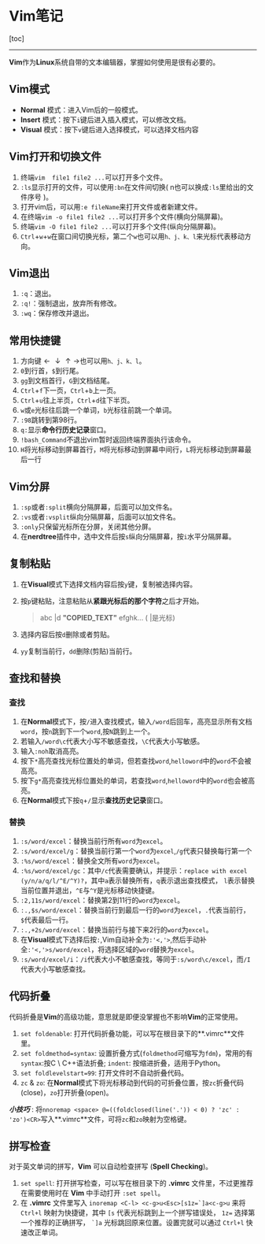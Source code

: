 # Vim笔记

[toc]

-------------------

**Vim**作为**Linux**系统自带的文本编辑器，掌握如何使用是很有必要的。

## Vim模式

* **Normal** 模式：进入Vim后的一般模式。
* **Insert** 模式：按下`i`键后进入插入模式，可以修改文档。
* **Visual** 模式：按下`v`键后进入选择模式，可以选择文档内容

## Vim打开和切换文件

1. 终端`vim  file1 file2 ...`可以打开多个文件。
2. `:ls`显示打开的文件，可以使用`:bn`在文件间切换( n也可以换成`:ls`里给出的文件序号 )。
3. 打开vim后，可以用`:e fileName`来打开文件或者新建文件。 
4. 在终端`vim -o file1 file2 ...`可以打开多个文件(横向分隔屏幕)。
5. 终端`vim -O file1 file2 ...`可以打开多个文件(纵向分隔屏幕)。
6. `Ctrl`+`w`+`w`在窗口间切换光标，第二个`w`也可以用`h、j、k、l`来光标代表移动方向。

## Vim退出

1. `:q`：退出。
2. `:q!`：强制退出，放弃所有修改。
3. `:wq`：保存修改并退出。

## 常用快捷键

1. 方向键$\leftarrow\downarrow \uparrow \rightarrow$也可以用`h、j、k、l`。
2. `0`到行首，`$`到行尾。
3. `gg`到文档首行，`G`到文档结尾。
4. `Ctrl`+`f`下一页，`Ctrl`+`b`上一页。
5. `Ctrl`+`u`往上半页，`Ctrl`+`d`往下半页。
6. `w`或`e`光标往后跳一个单词，`b`光标往前跳一个单词。
7. `:98`跳转到第98行。
8. `q:`显示**命令行历史记录**窗口。
9. `!bash_Command`不退出vim暂时返回终端界面执行该命令。
10. `H`将光标移动到屏幕首行，`M`将光标移动到屏幕中间行，`L`将光标移动到屏幕最后一行

## Vim分屏

1. `:sp`或者`:split`横向分隔屏幕，后面可以加文件名。
2. `:vs`或者`:vsplit`纵向分隔屏幕，后面可以加文件名。
3. `:only`只保留光标所在分屏，关闭其他分屏。
4. 在**nerdtree**插件中，选中文件后按`s`纵向分隔屏幕，按`i`水平分隔屏幕。

## 复制粘贴

1. 在**Visual**模式下选择文档内容后按`y`键，复制被选择内容。

2. 按`p`键粘贴，注意粘贴从**紧跟光标后的那个字符**之后才开始。
	
	>abc $\big|$d **"COPIED_TEXT"** efghk...  ( $\big|$是光标)

3. 选择内容后按`d`删除或者剪贴。
4. `yy`复制当前行，`dd`删除(剪贴)当前行。

## 查找和替换

### 查找

1. 在**Normal**模式下，按`/`进入查找模式，输入`/word`后回车，高亮显示所有文档`word`，按`n`跳到下一个`word`,按`N`跳到上一个。
2. 若输入`/word\c`代表大小写不敏感查找，`\C`代表大小写敏感。
3. 输入`:noh`取消高亮。
4. 按下`*`高亮查找光标位置处的单词，但若查找`word`,`helloword`中的`word`不会被高亮。
5. 按下`g*`高亮查找光标位置处的单词，若查找`word`,`helloword`中的`word`也会被高亮。
6. 在**Normal**模式下按`q`+`/`显示**查找历史记录**窗口。

### 替换

1. `:s/word/excel`：替换当前行所有`word`为`excel`。
2. `:s/word/excel/g`：替换当前行第一个`word`为`excel`,`/g`代表只替换每行第一个
3. `:%s/word/excel`：替换全文所有`word`为`excel`。
4. `:%s/word/excel/gc`：其中`/c`代表需要确认，并提示：`replace with excel (y/n/a/q/l/^E/^Y)?`，其中`a`表示替换所有，`q`表示退出查找模式， `l`表示替换当前位置并退出，`^E`与`^Y`是光标移动快捷键。
5. `:2,11s/word/excel`：替换第2到11行的`word`为`excel`。
6. `:.,$s/word/excel`：替换当前行到最后一行的`word`为`excel`，`.`代表当前行，`$`代表最后一行。
7. `:.,+2s/word/excel`：替换当前行与接下来2行的`word`为`excel`。
8. 在**Visual**模式下选择后按`:`,Vim自动补全为`:'<,'>`,然后手动补全`:'<,'>s/word/excel`，将选择区域的`word`替换为`excel`。
9. `:s/word/excel/i`：`/i`代表大小不敏感查找，等同于`:s/word\c/excel`，而`/I`代表大小写敏感查找。

## 代码折叠

代码折叠是**Vim**的高级功能，意思就是即便没掌握也不影响**Vim**的正常使用。

1. `set foldenable`: 打开代码折叠功能，可以写在根目录下的**.vimrc**文件里。
2. `set foldmethod=syntax`: 设置折叠方式(`foldmethod`可缩写为`fdm`)，常用的有`syntax`:按C \ C++语法折叠; `indent`: 按缩进折叠，适用于Python。
3. `set foldlevelstart=99`: 打开文件时不自动折叠代码。
4. `zc` & `zo`: 在**Normal**模式下将光标移动到代码的可折叠位置，按`zc`折叠代码(close)，`zo`打开折叠(open)。

***小技巧*** : 将`nnoremap <space> @=((foldclosed(line('.')) < 0) ? 'zc' : 'zo')<CR>`写入**.vimrc**文件，可将`zc`和`zo`映射为空格键。

## 拼写检查

对于英文单词的拼写，**Vim** 可以自动检查拼写 (**Spell Checking**)。

1. `set spell`: 打开拼写检查，可以写在根目录下的 **.vimrc** 文件里，不过更推荐在需要使用时在 **Vim** 中手动打开 `:set spell`。
2. 在 **.vimrc** 文件里写入 ```inoremap <C-l> <c-g>u<Esc>[s1z=`]a<c-g>u``` 来将 `Ctrl+l` 映射为快捷键，其中 `[s` 代表光标跳到上一个拼写错误处， `1z=` 选择第一个推荐的正确拼写， ``` `]a ``` 光标跳回原来位置。设置完就可以通过 `Ctrl+l` 快速改正单词。


